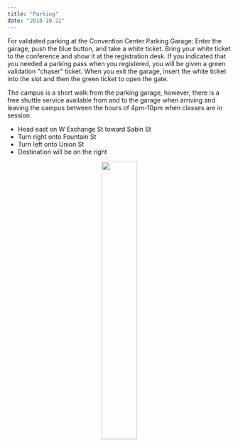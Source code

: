 ```yaml
---
title: "Parking"
date: "2018-10-22"
---
```


For validated parking at the Convention Center Parking Garage: Enter the garage, push the blue button, and take a white ticket. Bring your white ticket to the conference and show it at the registration desk. If you indicated that you needed a parking pass when you registered, you will be given a green validation "chaser" ticket. When you exit the garage, insert the white ticket into the slot and then the green ticket to open the gate. 

The campus is a short walk from the parking garage, however, there is a free shuttle service available from and to the garage when arriving and leaving the campus between the hours of 4pm-10pm when classes are in session.

  - Head east on W Exchange St toward Sabin St
  - Turn right onto Fountain St
  - Turn left onto Union St
  - Destination will be on the right

<p align="center">
  <img src="https://raw.githubusercontent.com/noreastrconf/hex_logo/master/parking.png" style="width: 40%; height: 40%;">
</p>

